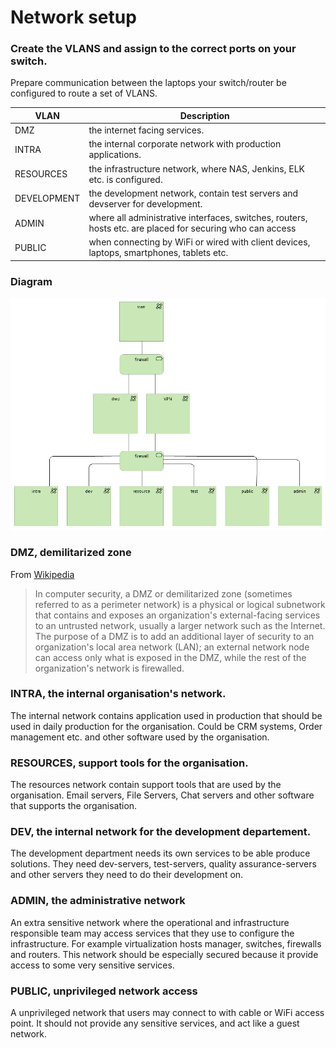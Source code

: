 # Network setup
### Create the VLANS and assign to the correct ports on your switch.
Prepare communication between the laptops your switch/router
be configured to route a set of VLANS.

| VLAN          | Description  |
| ------------- |------------- |
| DMZ           | the internet facing services.            |
| INTRA         | the internal corporate network with production applications.            |
| RESOURCES     | the infrastructure network, where NAS, Jenkins, ELK etc. is configured.             |
| DEVELOPMENT   | the development network, contain test servers and devserver for development. |
| ADMIN         | where all administrative interfaces, switches, routers, hosts etc. are placed for securing who can access   |
| PUBLIC        | when connecting by WiFi or wired with client devices, laptops, smartphones, tablets etc.             |

### Diagram
![network_diagram](networks.png)


### DMZ, demilitarized zone
From [Wikipedia](https://en.wikipedia.org/wiki/DMZ_(computing))
> In computer security, a DMZ or demilitarized zone (sometimes referred to as a perimeter network)
> is a physical or logical subnetwork that contains and exposes an organization's external-facing
> services to an untrusted network, usually a larger network such as the Internet.
> The purpose of a DMZ is to add an additional layer of security to an organization's
> local area network (LAN); an external network node can access only what is exposed in the DMZ,
> while the rest of the organization's network is firewalled.

### INTRA, the internal organisation's network.
The internal network contains application used in production that should be used in daily production
for the organisation. Could be CRM systems, Order management etc. and other software used by the 
organisation.

### RESOURCES, support tools for the organisation.
The resources network contain support tools that are used by the organisation. Email servers, File Servers,
Chat servers and other software that supports the organisation.

### DEV, the internal network for the development departement.
The development department needs its own services to be able produce solutions. They need dev-servers, 
 test-servers, quality assurance-servers and other servers they need to do their development on.
 
### ADMIN, the administrative network
An extra sensitive network where the operational and infrastructure responsible team may access services
that they use to configure the infrastructure. For example virtualization hosts manager, switches, firewalls
and routers. This network should be especially secured because it provide access to some very sensitive 
services.

### PUBLIC, unprivileged network access
A unprivileged network that users may connect to with cable or WiFi access point.
It should not provide any sensitive services, and act like a guest network.